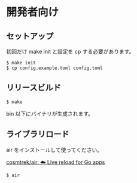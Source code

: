 # 開発者向け

## セットアップ

初回だけ make init と設定を cp する必要があります。

```console
$ make init
$ cp config.example.toml config.toml
```

## リリースビルド

```console
$ make
```

bin 以下にバイナリが生成されます。

## ライブラリロード

air をインストールして使ってください。

[cosmtrek/air: ☁️ Live reload for Go apps](https://github.com/cosmtrek/air)

```console
$ air
```

